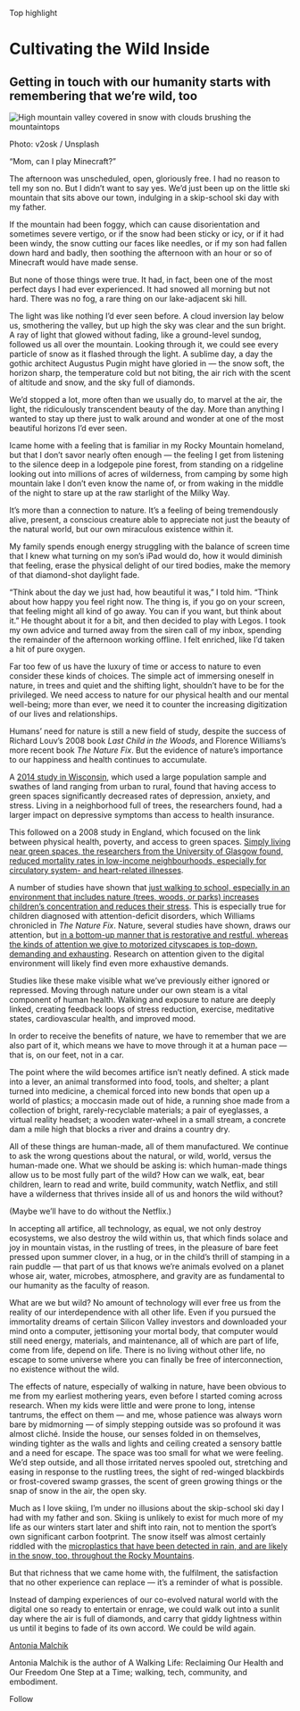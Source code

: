 

Top highlight

# Cultivating the Wild Inside

## **Getting in touch with our humanity starts with remembering that we’re wild, too**







![High mountain valley covered in snow with clouds brushing the mountaintops](https://miro.medium.com/max/1400/1*hqH2kJUv5XkmzWO7adWqLw.jpeg)

Photo: v2osk / Unsplash

“Mom, can I play Minecraft?”

The afternoon was unscheduled, open, gloriously free. I had no reason to tell my son no. But I didn’t want to say yes. We’d just been up on the little ski mountain that sits above our town, indulging in a skip-school ski day with my father.

If the mountain had been foggy, which can cause disorientation and sometimes severe vertigo, or if the snow had been sticky or icy, or if it had been windy, the snow cutting our faces like needles, or if my son had fallen down hard and badly, then soothing the afternoon with an hour or so of Minecraft would have made sense.

But none of those things were true. It had, in fact, been one of the most perfect days I had ever experienced. It had snowed all morning but not hard. There was no fog, a rare thing on our lake-adjacent ski hill.

The light was like nothing I’d ever seen before. A cloud inversion lay below us, smothering the valley, but up high the sky was clear and the sun bright. A ray of light that glowed without fading, like a ground-level sundog, followed us all over the mountain. Looking through it, we could see every particle of snow as it flashed through the light. A sublime day, a day the gothic architect Augustus Pugin might have gloried in — the snow soft, the horizon sharp, the temperature cold but not biting, the air rich with the scent of altitude and snow, and the sky full of diamonds.

We’d stopped a lot, more often than we usually do, to marvel at the air, the light, the ridiculously transcendent beauty of the day. More than anything I wanted to stay up there just to walk around and wonder at one of the most beautiful horizons I’d ever seen.

Icame home with a feeling that is familiar in my Rocky Mountain homeland, but that I don’t savor nearly often enough — the feeling I get from listening to the silence deep in a lodgepole pine forest, from standing on a ridgeline looking out into millions of acres of wilderness, from camping by some high mountain lake I don’t even know the name of, or from waking in the middle of the night to stare up at the raw starlight of the Milky Way.

It’s more than a connection to nature. It’s a feeling of being tremendously alive, present, a conscious creature able to appreciate not just the beauty of the natural world, but our own miraculous existence within it.

My family spends enough energy struggling with the balance of screen time that I knew what turning on my son’s iPad would do, how it would diminish that feeling, erase the physical delight of our tired bodies, make the memory of that diamond-shot daylight fade.

“Think about the day we just had, how beautiful it was,” I told him. “Think about how happy you feel right now. The thing is, if you go on your screen, that feeling might all kind of go away. You can if you want, but think about it.” He thought about it for a bit, and then decided to play with Legos. I took my own advice and turned away from the siren call of my inbox, spending the remainder of the afternoon working offline. I felt enriched, like I’d taken a hit of pure oxygen.

Far too few of us have the luxury of time or access to nature to even consider these kinds of choices. The simple act of immersing oneself in nature, in trees and quiet and the shifting light, shouldn’t have to be for the privileged. We need access to nature for our physical health and our mental well-being; more than ever, we need it to counter the increasing digitization of our lives and relationships.

Humans’ need for nature is still a new field of study, despite the success of Richard Louv’s 2008 book *Last Child in the Woods*, and Florence Williams’s more recent book *The Nature Fix*. But the evidence of nature’s importance to our happiness and health continues to accumulate.

A [2014 study in Wisconsin](https://pubmed.ncbi.nlm.nih.gov/24662966/), which used a large population sample and swathes of land ranging from urban to rural, found that having access to green spaces significantly decreased rates of depression, anxiety, and stress. Living in a neighborhood full of trees, the researchers found, had a larger impact on depressive symptoms than access to health insurance.

This followed on a 2008 study in England, which focused on the link between physical health, poverty, and access to green spaces. [Simply living near green spaces, the researchers from the University of Glasgow found, reduced mortality rates in low-income neighbourhoods, especially for circulatory system- and heart-related illnesses](https://www.gla.ac.uk/news/archiveofnews/2008/november/headline_97505_en.html).

A number of studies have shown that [just walking to school, especially in an environment that includes nature (trees, woods, or parks) increases children’s concentration and reduces their stress](https://sciencenordic.com/children-and-adolescents-denmark-exercise/children-who-walk-to-school-concentrate-better/1379550). This is especially true for children diagnosed with attention-deficit disorders, which Williams chronicled in *The Nature Fix*. Nature, several studies have shown, draws our attention, but [in a bottom-up manner that is restorative and restful, whereas the kinds of attention we give to motorized cityscapes is top-down, demanding and exhausting](https://www.pure.ed.ac.uk/ws/portalfiles/portal/97954841/The_impact_of_walking_in_different_urban_environments_on_brain_activity_in_older_people.pdf). Research on attention given to the digital environment will likely find even more exhaustive demands.

Studies like these make visible what we’ve previously either ignored or repressed. Moving through nature under our own steam is a vital component of human health. Walking and exposure to nature are deeply linked, creating feedback loops of stress reduction, exercise, meditative states, cardiovascular health, and improved mood.

In order to receive the benefits of nature, we have to remember that we are also part of it, which means we have to move through it at a human pace — that is, on our feet, not in a car.

The point where the wild becomes artifice isn’t neatly defined. A stick made into a lever, an animal transformed into food, tools, and shelter; a plant turned into medicine, a chemical forced into new bonds that open up a world of plastics; a moccasin made out of hide, a running shoe made from a collection of bright, rarely-recyclable materials; a pair of eyeglasses, a virtual reality headset; a wooden water-wheel in a small stream, a concrete dam a mile high that blocks a river and drains a country dry.

All of these things are human-made, all of them manufactured. We continue to ask the wrong questions about the natural, or wild, world, versus the human-made one. What we should be asking is: which human-made things allow us to be most fully part of the wild? How can we walk, eat, bear children, learn to read and write, build community, watch Netflix, and still have a wilderness that thrives inside all of us and honors the wild without?

(Maybe we’ll have to do without the Netflix.)

In accepting all artifice, all technology, as equal, we not only destroy ecosystems, we also destroy the wild within us, that which finds solace and joy in mountain vistas, in the rustling of trees, in the pleasure of bare feet pressed upon summer clover, in a hug, or in the child’s thrill of stamping in a rain puddle — that part of us that knows we’re animals evolved on a planet whose air, water, microbes, atmosphere, and gravity are as fundamental to our humanity as the faculty of reason.

What are we but wild? No amount of technology will ever free us from the reality of our interdependence with all other life. Even if you pursued the immortality dreams of certain Silicon Valley investors and downloaded your mind onto a computer, jettisoning your mortal body, that computer would still need energy, materials, and maintenance, all of which are part of life, come from life, depend on life. There is no living without other life, no escape to some universe where you can finally be free of interconnection, no existence without the wild.

The effects of nature, especially of walking in nature, have been obvious to me from my earliest mothering years, even before I started coming across research. When my kids were little and were prone to long, intense tantrums, the effect on them — and me, whose patience was always worn bare by midmorning — of simply stepping outside was so profound it was almost cliché. Inside the house, our senses folded in on themselves, winding tighter as the walls and lights and ceiling created a sensory battle and a need for escape. The space was too small for what we were feeling. We’d step outside, and all those irritated nerves spooled out, stretching and easing in response to the rustling trees, the sight of red-winged blackbirds or frost-covered swamp grasses, the scent of green growing things or the snap of snow in the air, the open sky.

Much as I love skiing, I’m under no illusions about the skip-school ski day I had with my father and son. Skiing is unlikely to exist for much more of my life as our winters start later and shift into rain, not to mention the sport’s own significant carbon footprint. The snow itself was almost certainly riddled with the [microplastics that have been detected in rain, and are likely in the snow, too, throughout the Rocky Mountains](https://www.sciencealert.com/us-geological-survey-finds-it-s-raining-plastic-in-the-rocky-mountains).

But that richness that we came home with, the fulfilment, the satisfaction that no other experience can replace — it’s a reminder of what is possible.

Instead of damping experiences of our co-evolved natural world with the digital one so ready to entertain or enrage, we could walk out into a sunlit day where the air is full of diamonds, and carry that giddy lightness within us until it begins to fade of its own accord. We could be wild again.

[Antonia Malchik](https://antoniamalchik.medium.com/?source=post_sidebar--------------------------post_sidebar--------------)

Antonia Malchik is the author of A Walking Life: Reclaiming Our Health and Our Freedom One Step at a Time; walking, tech, community, and embodiment.

Follow



